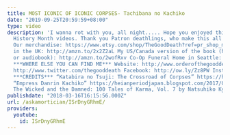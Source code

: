 ```yaml
---
title: MOST ICONIC OF ICONIC CORPSES- Tachibana no Kachiko
date: "2019-09-25T20:59:59+08:00"
type: video
description: 'I wanna rot with you, all night..... Hope you enjoyed this Women''s
  History Month videos. Thank you Patron deathlings, who make this all possible! http://www.patreon.com/thegooddeath
  Our merchandise: https://www.etsy.com/shop/TheGoodDeath?ref=pr_shop_more New book
  in the UK: http://amzn.to/2x2Z2aL My US/Canada version of the book (hardcover, ebook,
  or audiobook): http://amzn.to/2wofRxv Co-Op Funeral Home in Seattle: http://funerals.coop/
  ***WHERE ELSE YOU CAN FIND ME*** Website: http://www.orderofthegooddeath.com Twitter:
  http://www.twitter.com/thegooddeath Facebook: http://ow.ly/Zz8PW Instagram: http://www.instagram.com/thegooddeath
  ***CREDITS*** “Katabira no Tsuji: The Crossroad of Corpses” https://hyakumonogatari.com/2013/10/31/katabira-no-tsuji-the-crossroad-of-corpses/
  “Empress Danrin Kachiko” https://heianperiodjapan.blogspot.com/2017/08/empress-danrin-kachiko.html
  The Wicked and the Damned: 100 Tales of Karma, Vol. 7 by Natsuhiko Kyogoku.'
publishdate: "2018-03-16T16:15:56.000Z"
url: /askamortician/ISrDnyGRhmE/
providers:
  youtube:
    id: ISrDnyGRhmE
---
```

